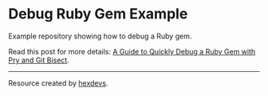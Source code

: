 # Debug Ruby Gem Example

Example repository showing how to debug a Ruby gem.

Read this post for more details: [A Guide to Quickly Debug a Ruby Gem with Pry and Git Bisect](https://www.hexdevs.com/posts/debug-third-party-ruby-gem-with-pry/).

--------

Resource created by [hexdevs](https://www.hexdevs.com/).
